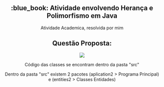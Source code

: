 <h2 align="center">:blue_book: Atividade envolvendo Herança e Polimorfismo em Java</h2>
<p align="center">Atividade Academica, resolvida por mim</p>

<h2 align="center"> Questão Proposta: </h2>
<p align="center"><image src="Atividade.PNG"></p>
<p align="center">Código das classes se encontram dentro da pasta "src"</p>
<p align="center">Dentro da pasta "src" existem 2 pacotes (aplication2 > Programa Principal) e (entities2 > Classes Entidades) </p>
